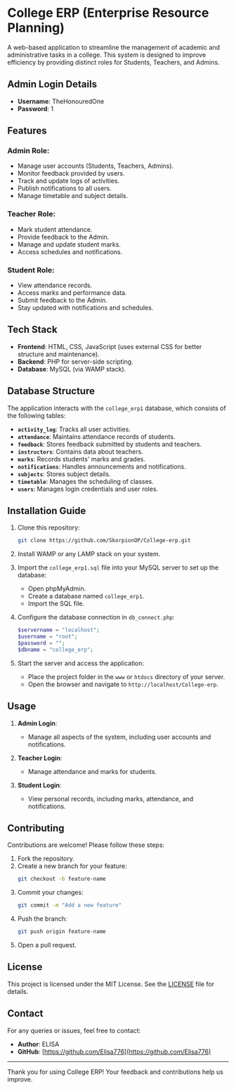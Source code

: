 # College ERP (Enterprise Resource Planning)

A web-based application to streamline the management of academic and administrative tasks in a college. This system is designed to improve efficiency by providing distinct roles for Students, Teachers, and Admins.

## Admin Login Details
- **Username**: TheHonouredOne
- **Password**: 1

## Features

### Admin Role:
- Manage user accounts (Students, Teachers, Admins).
- Monitor feedback provided by users.
- Track and update logs of activities.
- Publish notifications to all users.
- Manage timetable and subject details.

### Teacher Role:
- Mark student attendance.
- Provide feedback to the Admin.
- Manage and update student marks.
- Access schedules and notifications.

### Student Role:
- View attendance records.
- Access marks and performance data.
- Submit feedback to the Admin.
- Stay updated with notifications and schedules.

## Tech Stack

- **Frontend**: HTML, CSS, JavaScript (uses external CSS for better structure and maintenance).
- **Backend**: PHP for server-side scripting.
- **Database**: MySQL (via WAMP stack).

## Database Structure

The application interacts with the `college_erp1` database, which consists of the following tables:

- **`activity_log`**: Tracks all user activities.
- **`attendance`**: Maintains attendance records of students.
- **`feedback`**: Stores feedback submitted by students and teachers.
- **`instructors`**: Contains data about teachers.
- **`marks`**: Records students' marks and grades.
- **`notifications`**: Handles announcements and notifications.
- **`subjects`**: Stores subject details.
- **`timetable`**: Manages the scheduling of classes.
- **`users`**: Manages login credentials and user roles.

## Installation Guide

1. Clone this repository:
   ```bash
   git clone https://github.com/SkorpionOP/College-erp.git
   ```

2. Install WAMP or any LAMP stack on your system.

3. Import the `college_erp1.sql` file into your MySQL server to set up the database:
   - Open phpMyAdmin.
   - Create a database named `college_erp1`.
   - Import the SQL file.

4. Configure the database connection in `db_connect.php`:
   ```php
   $servername = "localhost";
   $username = "root";
   $password = "";
   $dbname = "college_erp";
   ```

5. Start the server and access the application:
   - Place the project folder in the `www` or `htdocs` directory of your server.
   - Open the browser and navigate to `http://localhost/College-erp`.

## Usage

1. **Admin Login**:
   - Manage all aspects of the system, including user accounts and notifications.

2. **Teacher Login**:
   - Manage attendance and marks for students.

3. **Student Login**:
   - View personal records, including marks, attendance, and notifications.

## Contributing

Contributions are welcome! Please follow these steps:

1. Fork the repository.
2. Create a new branch for your feature:
   ```bash
   git checkout -b feature-name
   ```
3. Commit your changes:
   ```bash
   git commit -m "Add a new feature"
   ```
4. Push the branch:
   ```bash
   git push origin feature-name
   ```
5. Open a pull request.

## License

This project is licensed under the MIT License. See the [LICENSE](LICENSE) file for details.

## Contact

For any queries or issues, feel free to contact:

- **Author**: ELISA
- **GitHub**: [https://github.com/Elisa776](https://github.com/Elisa776)

---

Thank you for using College ERP! Your feedback and contributions help us improve.
